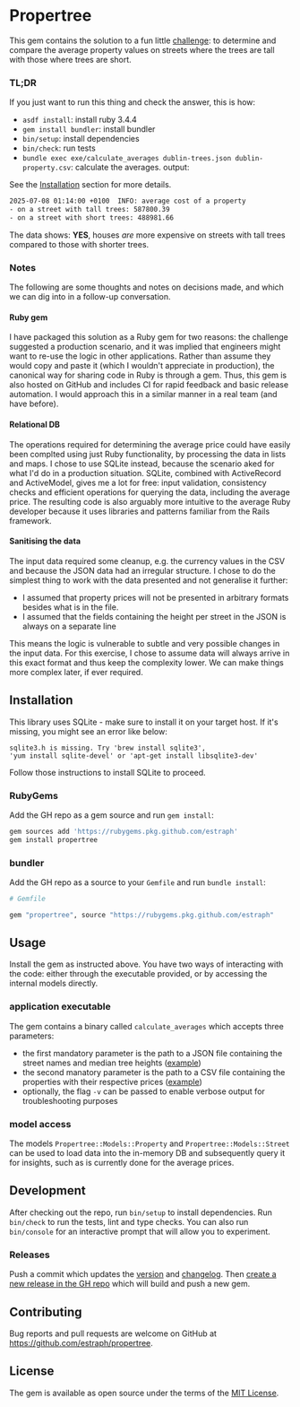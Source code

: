 # Propertree
This gem contains the solution to a fun little [challenge](./CHALLENGE.md): to determine and compare the average property values on streets where the trees are tall with those where trees are short.

### TL;DR
If you just want to run this thing and check the answer, this is how:
- `asdf install`: install ruby 3.4.4
- `gem install bundler`: install bundler
- `bin/setup`: install dependencies
- `bin/check`: run tests
- `bundle exec exe/calculate_averages dublin-trees.json dublin-property.csv`: calculate the averages. output:

See the [Installation](#installation) section for more details.

```sh
2025-07-08 01:14:00 +0100  INFO: average cost of a property
- on a street with tall trees: 587800.39
- on a street with short trees: 488981.66
```

The data shows: **YES**, houses *are* more expensive on streets with tall trees compared to those with shorter trees.

### Notes
The following are some thoughts and notes on decisions made, and which we can dig into in a follow-up conversation.

#### Ruby gem
I have packaged this solution as a Ruby gem for two reasons: the challenge suggested a production scenario, and it was implied that engineers might want to re-use the logic in other applications. Rather than assume they would copy and paste it (which I wouldn't appreciate in production), the canonical way for sharing code in Ruby is through a gem. Thus, this gem is also hosted on GitHub and includes CI for rapid feedback and basic release automation. I would approach this in a similar manner in a real team (and have before).

#### Relational DB
The operations required for determining the average price could have easily been complted using just Ruby functionality, by processing the data in lists and maps. I chose to use SQLite instead, because the scenario aked for what I'd do in a production situation. SQLite, combined with ActiveRecord and ActiveModel, gives me a lot for free: input validation, consistency checks and efficient operations for querying the data, including the average price. The resulting code is also arguably more intuitive to the average Ruby developer because it uses libraries and patterns familiar from the Rails framework.

#### Sanitising the data
The input data required some cleanup, e.g. the currency values in the CSV and because the JSON data had an irregular structure.
I chose to do the simplest thing to work with the data presented and not generalise it further:
- I assumed that property prices will not be presented in arbitrary formats besides what is in the file.
- I assumed that the fields containing the height per street in the JSON is always on a separate line

This means the logic is vulnerable to subtle and very possible changes in the input data. For this exercise, I chose to assume data will always arrive in this exact format and thus keep the complexity lower. We can make things more complex later, if ever required.

## Installation
This library uses SQLite - make sure to install it on your target host. If it's missing, you might see an error like below:

```
sqlite3.h is missing. Try 'brew install sqlite3',
'yum install sqlite-devel' or 'apt-get install libsqlite3-dev'
```

Follow those instructions to install SQLite to proceed.

### RubyGems
Add the GH repo as a gem source and run `gem install`:

```sh
gem sources add 'https://rubygems.pkg.github.com/estraph'
gem install propertree
```

### bundler
Add the GH repo as a source to your `Gemfile` and run `bundle install`:

```ruby
# Gemfile

gem "propertree", source "https://rubygems.pkg.github.com/estraph"
```

## Usage
Install the gem as instructed above. You have two ways of interacting with the code: either through the executable provided, or by accessing the internal models directly.

### application executable
The gem contains a binary called `calculate_averages` which accepts three parameters:
- the first mandatory parameter is the path to a JSON file containing the street names and median tree heights ([example](./dublin-trees.json))
- the second manatory parameter is the path to a CSV file containing the properties with their respective prices ([example](./dublin-property.csv))
- optionally, the flag `-v` can be passed to enable verbose output for troubleshooting purposes

### model access
The models `Propertree::Models::Property` and `Propertree::Models::Street` can be used to load data into the in-memory DB and subsequently query it for insights, such as is currently done for the average prices.

## Development
After checking out the repo, run `bin/setup` to install dependencies. Run `bin/check` to run the tests, lint and type checks. You can also run `bin/console` for an interactive prompt that will allow you to experiment.

### Releases
Push a commit which updates the [version](./lib/propertree/version.rb) and [changelog](./CHANGELOG.md). Then [create a new release in the GH repo](https://github.com/estraph/propertree/releases/new) which will build and push a new gem.

## Contributing
Bug reports and pull requests are welcome on GitHub at https://github.com/estraph/propertree.

## License
The gem is available as open source under the terms of the [MIT License](https://opensource.org/licenses/MIT).
